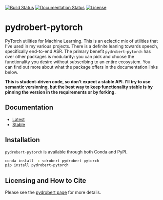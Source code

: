[![Build Status](https://travis-ci.com/sdrobert/pydrobert-pytorch.svg?branch=master)](https://travis-ci.com/sdrobert/pydrobert-pytorch)
[![Documentation Status](https://readthedocs.org/projects/pydrobert-pytorch/badge/?version=latest)](https://pydrobert-pytorch.readthedocs.io/en/latest/?badge=latest)
[![License](https://img.shields.io/badge/License-Apache%202.0-blue.svg)](https://opensource.org/licenses/Apache-2.0)

# pydrobert-pytorch

PyTorch utilities for Machine Learning. This is an eclectic mix of utilities
that I've used in my various projects. There is a definite leaning towards
speech, specifically end-to-end ASR. The primary benefit `pydrobert-pytorch`
has over other packages is modularity: you can pick and choose the
functionality you desire without subscribing to an entire ecosystem. You can
find out more about what the package offers in the documentation links below.

**This is student-driven code, so don't expect a stable API. I'll try to use
semantic versioning, but the best way to keep functionality stable is by
pinning the version in the requirements or by forking.**

## Documentation

- [Latest](https://pydrobert-pytorch.readthedocs.io/en/latest/)
- [Stable](https://pydrobert-pytorch.readthedocs.io/en/stable/)

## Installation

`pydrobert-pytorch` is available through both Conda and PyPI.

``` bash
conda install -c sdrobert pydrobert-pytorch
pip install pydrobert-pytorch
```

## Licensing and How to Cite

Please see the [pydrobert
page](https://github.com/sdrobert/pydrobert/blob/master/README.md) for more
details.
